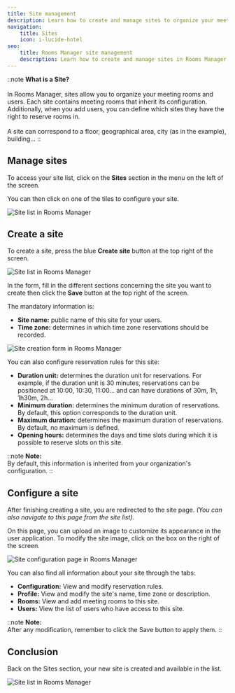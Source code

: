 ```yaml
---
title: Site management
description: Learn how to create and manage sites to organize your meeting rooms.
navigation:
    title: Sites
    icon: i-lucide-hotel
seo:
    title: Rooms Manager site management
    description: Learn how to create and manage sites in Rooms Manager.
---
```


::note
**What is a Site?**
<br><br>
In Rooms Manager, sites allow you to organize your meeting rooms and users. Each site contains meeting rooms that inherit its configuration. Additionally, when you add users, you can define which sites they have the right to reserve rooms in.
<br><br>
A site can correspond to a floor, geographical area, city (as in the example), building...
::

## Manage sites

To access your site list, click on the **Sites** section in the menu on the left of the screen.

You can then click on one of the tiles to configure your site.

![Site list in Rooms Manager](/7-applications/2-rooms-manager/fr-apps-rm-sites.png)

## Create a site

To create a site, press the blue **Create site** button at the top right of the screen.

![Site list in Rooms Manager](/7-applications/2-rooms-manager/fr-apps-rm-sites.png)

In the form, fill in the different sections concerning the site you want to create then click the **Save** button at the top right of the screen.

The mandatory information is:

- **Site name:** public name of this site for your users.
- **Time zone:** determines in which time zone reservations should be recorded.

![Site creation form in Rooms Manager](/7-applications/2-rooms-manager/fr-apps-rm-sites-creer.webp)

You can also configure reservation rules for this site:

- **Duration unit:** determines the duration unit for reservations. For example, if the duration unit is 30 minutes, reservations can be positioned at 10:00, 10:30, 11:00... and can have durations of 30m, 1h, 1h30m, 2h...
- **Minimum duration:** determines the minimum duration of reservations. By default, this option corresponds to the duration unit.
- **Maximum duration:** determines the maximum duration of reservations. By default, no maximum is defined.
- **Opening hours:** determines the days and time slots during which it is possible to reserve slots on this site.

::note
**Note:**<br>
By default, this information is inherited from your organization's configuration.
::

## Configure a site

After finishing creating a site, you are redirected to the site page. *(You can also navigate to this page from the site list)*.

On this page, you can upload an image to customize its appearance in the user application. To modify the site image, click on the box on the right of the screen.

![Site configuration page in Rooms Manager](/7-applications/2-rooms-manager/fr-apps-rm-sites-page.webp)

You can also find all information about your site through the tabs:

- **Configuration:** View and modify reservation rules.
- **Profile:** View and modify the site's name, time zone or description.
- **Rooms:** View and add meeting rooms to this site.
- **Users:** View the list of users who have access to this site.

::note
**Note:**<br>
After any modification, remember to click the Save button to apply them.
::

## Conclusion

Back on the Sites section, your new site is created and available in the list.

![Site list in Rooms Manager](/7-applications/2-rooms-manager/fr-apps-rm-sites-liste.webp)

